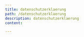 ```yaml
---
title: datenschutzerklaerung
path: /datenschutzerklaerung
description: datenschutzerklaerung
content:

---
```


